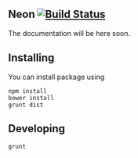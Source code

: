 ## Neon [![Build Status](http://beta.drone.io/github.com/PressLabs/neon/status.svg?branch=master)](http://drone.presslabs.net/github.com/PressLabs/neon)

The documentation will be here soon.

Installing
---

You can install package using

    npm install
    bower install
    grunt dist
    
Developing
---
    grunt
    
